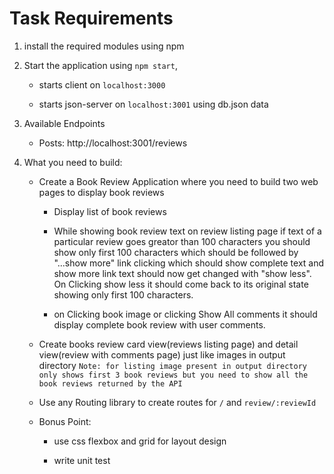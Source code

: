 
# Task Requirements

1. install the required modules using npm

2. Start the application using `npm start`,

    * starts client on `localhost:3000`

    * starts json-server on `localhost:3001` using db.json data

3. Available Endpoints

   * Posts: http://localhost:3001/reviews

4. What you need to build:

    *  Create a Book Review Application where you need to build two web pages to display book reviews

	    - Display list of book reviews

        - While showing book review text on review listing page if text of a particular review goes greator than 100 characters you should show only first 100 characters which should be followed by "...show more" link clicking which should show complete text and show more link text should now get changed with "show less". On Clicking show less it should come back to its original state showing only first 100 characters.

        - on Clicking book image or clicking Show All comments it should display complete book review with user comments.

    * Create books review card view(reviews listing page) and detail view(review with comments page) just like images in output directory
    ```Note: for listing image present in output directory only shows first 3 book reviews but you need to show all the book reviews returned by the API```

    * Use any Routing library to create routes for `/` and `review/:reviewId`

    * Bonus Point:

        * use css flexbox and grid for layout design

        * write unit test

